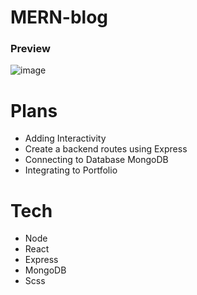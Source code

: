 # MERN-blog

### Preview
![image](https://github.com/ajtollo/MERN-blog/assets/87099653/2431a2cc-f198-4f8a-9d30-22db293e625c)

# Plans
- Adding Interactivity
- Create a backend routes using Express
- Connecting to Database MongoDB
- Integrating to Portfolio

# Tech
- Node
- React
- Express
- MongoDB
- Scss
